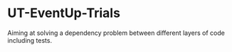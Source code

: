 UT-EventUp-Trials
=================

Aiming at solving a dependency problem between different layers of code including tests.
